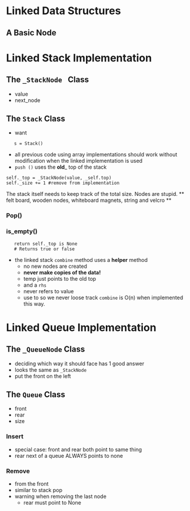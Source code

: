 
# Linked Data Structures 

## A Basic Node

# Linked Stack Implementation 

## The `_StackNode ` Class
* value
* next_node

## The `Stack` Class
* want 
```
   s = Stack() 
```
* all previous code using array implementations should work without modification when the linked implementation is used
* `push ()` uses the __old___ top of the stack
```
self._top = _StackNode(value, _self.top)
self._size += 1 #remove from implementation 
```
The stack itself needs to keep track of the total size.  Nodes are stupid. 
** felt board, wooden nodes, whiteboard magnets, string and velcro **
### Pop()
### is_empty()
```
   return self._top is None
   # Returns true or false
```
- the linked stack `combine` method uses a **helper** method
  -   no new nodes are created
  - **never make copies of the data!**
  - temp just points to the old top
  - and a `rhs`
  - never refers to value
  - use to so we never loose track 
`combine` is O(n) when implemented this way.
# Linked Queue Implementation 
## The `_QueueNode` Class
  - deciding which way it should face has 1 good answer
  - looks the same as `_StackNode`
  - put the front on the left
## The `Queue` Class
  - front
  - rear
  - size
### Insert
* special  case: front and rear both point to same thing
* rear next of a queue ALWAYS points to none
### Remove
  - from the front
  - similar to stack pop
  - warning when removing the last node
      -  rear must point to None 
  
